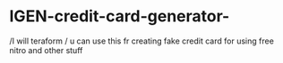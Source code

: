 # IGEN-credit-card-generator-
/I will teraform /
u can use this fr creating fake credit card 
for using free nitro and other stuff

